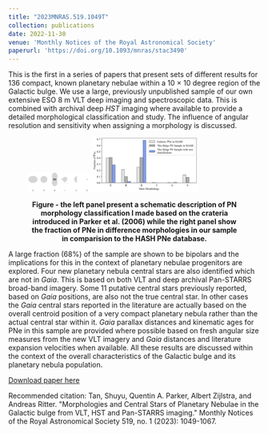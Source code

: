 ```yaml
---
title: "2023MNRAS.519.1049T"
collection: publications
date: 2022-11-30
venue: 'Monthly Notices of the Royal Astronomical Society'
paperurl: 'https://doi.org/10.1093/mnras/stac3490'
---
```

This is the first in a series of papers that present sets of different results for 136 compact, known planetary nebulae within a 10 × 10 degree region of the Galactic bulge. We use a large, previously unpublished sample of our own extensive ESO 8 m VLT deep imaging and spectroscopic data. This is combined with archival deep _HST_ imaging where available to provide a detailed morphological classification and study. The influence of angular resolution and sensitivity when assigning a morphology is discussed.
<figure>
<p float="center">
<img src="/images/ERBIAS.png" alt="" style="margin: 0; width:30%"/><img src="/images/morpo_fraction.png" alt="" style="margin: 0; width:50%"/>
</p>
<figcaption align = "center"><b>Figure - the left panel present a schematic description of PN morphology classification I made based on the crateria introduced in Parker et al. (2006) while the right panel show the fraction of PNe in difference morphologies in our sample in comparision to the HASH PNe database.</b></figcaption>
</figure>

A large fraction (68%) of the sample are shown to be bipolars and the implications for this in the context of planetary nebulae progenitors are explored. Four new planetary nebula central stars are also identified which are not in _Gaia_. This is based on both VLT and deep archival Pan-STARRS broad-band imagery. Some 11 putative central stars previously reported, based on _Gaia_ positions, are also not the true central star. In other cases the _Gaia_ central stars reported in the literature are actually based on the overall centroid position of a very compact planetary nebula rather than the actual central star within it. _Gaia_ parallax distances and kinematic ages for PNe in this sample are provided where possible based on fresh angular size measures from the new VLT imagery and _Gaia_ distances and literature expansion velocities when available. All these results are discussed within the context of the overall characteristics of the Galactic bulge and its planetary nebula population.

[Download paper here](https://doi.org/10.1093/mnras/stac3490)

Recommended citation: Tan, Shuyu, Quentin A. Parker, Albert Zijlstra, and Andreas Ritter. "Morphologies and Central Stars of Planetary Nebulae in the Galactic bulge from VLT, HST and Pan-STARRS imaging." Monthly Notices of the Royal Astronomical Society 519, no. 1 (2023): 1049-1067.
